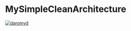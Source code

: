 # MySimpleCleanArchitecture
[![daromyd](https://circleci.com/pipelines/gh/daromyd/MySimpleCleanArchitecture.svg?style=svg)](https://circleci.com/gh/daromyd/MySimpleCleanArchitecture)
